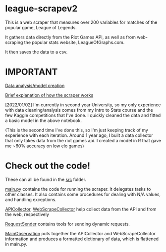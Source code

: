 # league-scrapev2

This is a web scraper that measures over 200 variables for matches of the popular game,
League of Legends.

It gathers data directly from the Riot Games API, as well as from web-scraping the popular
stats website, LeagueOfGraphs.com.

It then saves the data to a csv.

# IMPORTANT

[Data analysis/model creation](writeup/Riot_V2.ipynb)

[Brief explanation of how the scraper works](writeup/scraping.md)

[2022/01/02] I'm currently in second year University, so my only experience with data cleaning/analysis comes from my Intro to Stats course and the few Kaggle competitions that I've done. I quickly cleaned the data and fitted a basic model in the above notebook.

(This is the second time I've done this, so I'm just keeping track of my experience with each iteration. Around 1 year ago, I built a data collector that only takes data from the riot games api. I created a model in R that gave me ~60% accuracy on low elo games)

# Check out the code!

These can all be found in the [src](src) folder.

[main.py](src/main.py) contains the code for running the scraper. It delegates tasks to other classes.
It also contains some procedures for dealing with N/A values, and handling exceptions.

[APICollector](src/APICollector.py), [WebScrapeCollector](src/WebScrapeCollector.py) help collect
data from the API and from the web, respectively

[RequestSender](src/RequestSender.py) contains tools for sending dynamic requests.

[MainObservation](src/MainObservation.py) puts together the APICollector and WebScrapeCollector information
and produces a formatted dictionary of data, which is flattened in main.py.

